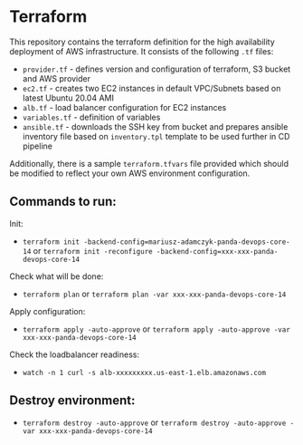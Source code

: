 # Terraform

This repository contains the terraform definition for the high availability deployment of AWS infrastructure. It consists of the following `.tf` files:

* `provider.tf` - defines version and configuration of terraform, S3 bucket and AWS provider
* `ec2.tf` - creates two EC2 instances in default VPC/Subnets based on latest Ubuntu 20.04 AMI
* `alb.tf` - load balancer configuration for EC2 instances
* `variables.tf` - definition of variables
* `ansible.tf` - downloads the SSH key from bucket and prepares ansible inventory file based on `inventory.tpl` template to be used further in CD pipeline

Additionally, there is a sample `terraform.tfvars` file provided which should be modified to reflect your own AWS environment configuration.

## Commands to run:

Init:
* `terraform init -backend-config=mariusz-adamczyk-panda-devops-core-14` or `terraform init -reconfigure -backend-config=xxx-xxx-panda-devops-core-14`

Check what will be done:
* `terraform plan` or `terraform plan -var xxx-xxx-panda-devops-core-14`

Apply configuration:
* `terraform apply -auto-approve` or `terraform apply -auto-approve -var xxx-xxx-panda-devops-core-14`

Check the loadbalancer readiness:
* `watch -n 1 curl -s alb-xxxxxxxxx.us-east-1.elb.amazonaws.com`

## Destroy environment:

* `terraform destroy -auto-approve` or `terraform destroy -auto-approve -var xxx-xxx-panda-devops-core-14`
